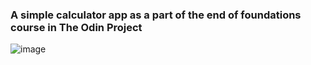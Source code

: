 ### A simple calculator app as a part of the end of foundations course in The Odin Project
![image](https://github.com/user-attachments/assets/9c92012c-b25e-4986-b86a-03dc08df0cc2)
